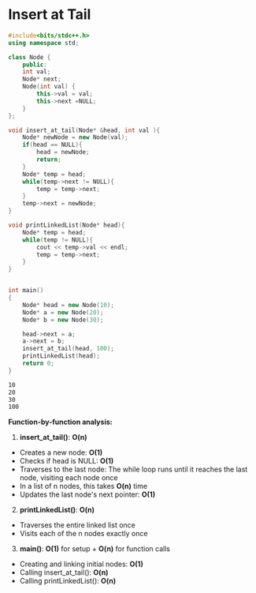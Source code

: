 # Insert at Tail

```c++
#include<bits/stdc++.h>
using namespace std;

class Node {
    public:
    int val;
    Node* next;
    Node(int val) {
        this->val = val;
        this->next =NULL;
    }
};

void insert_at_tail(Node* &head, int val ){
    Node* newNode = new Node(val);
    if(head == NULL){
        head = newNode;
        return;
    }
    Node* temp = head;
    while(temp->next != NULL){
        temp = temp->next;
    }
    temp->next = newNode;
}

void printLinkedList(Node* head){
    Node* temp = head;
    while(temp != NULL){
        cout << temp->val << endl;
        temp = temp->next;
    }
}


int main()
{
    Node* head = new Node(10);
    Node* a = new Node(20);
    Node* b = new Node(30);

    head->next = a;
    a->next = b;
    insert_at_tail(head, 100); 
    printLinkedList(head);
    return 0;
}
```
```bash
10
20
30
100
```
**Function-by-function analysis:**

1. **insert_at_tail()**: **O(n)**
- Creates a new node: **O(1)**
- Checks if head is NULL: **O(1)**
- Traverses to the last node: The while loop runs until it reaches the last node, visiting each node once
- In a list of n nodes, this takes **O(n)** time
- Updates the last node's next pointer: **O(1)**

2. **printLinkedList()**: **O(n)**
- Traverses the entire linked list once
- Visits each of the n nodes exactly once

3. **main()**: **O(1)** for setup + **O(n)** for function calls
- Creating and linking initial nodes: **O(1)**
- Calling insert_at_tail(): **O(n)**
- Calling printLinkedList(): **O(n)**